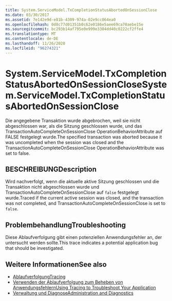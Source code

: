 ```yaml
---
title: System.ServiceModel.TxCompletionStatusAbortedOnSessionClose
ms.date: 03/30/2017
ms.assetid: 7e142e9d-e81b-4309-974a-02e9cc064ea0
ms.openlocfilehash: 0d8c77d01351b0c62e0186e5aee69ca70aebe15e
ms.sourcegitcommit: bc293b14af795e0e999e3304dd40c0222cf2ffe4
ms.translationtype: MT
ms.contentlocale: de-DE
ms.lasthandoff: 11/26/2020
ms.locfileid: "96274321"
---
```

# <a name="systemservicemodeltxcompletionstatusabortedonsessionclose"></a><span data-ttu-id="e3769-102">System.ServiceModel.TxCompletionStatusAbortedOnSessionClose</span><span class="sxs-lookup"><span data-stu-id="e3769-102">System.ServiceModel.TxCompletionStatusAbortedOnSessionClose</span></span>

<span data-ttu-id="e3769-103">Die angegebene Transaktion wurde abgebrochen, weil sie nicht abgeschlossen war, als die Sitzung geschlossen wurde, und das TransactionAutoCompleteOnSessionClose OperationBehaviorAttribute auf FALSE festgelegt wurde.</span><span class="sxs-lookup"><span data-stu-id="e3769-103">The specified transaction was aborted because it was uncompleted when the session was closed and the TransactionAutoCompleteOnSessionClose OperationBehaviorAttribute was set to false.</span></span>  
  
## <a name="description"></a><span data-ttu-id="e3769-104">BESCHREIBUNG</span><span class="sxs-lookup"><span data-stu-id="e3769-104">Description</span></span>  

 <span data-ttu-id="e3769-105">Wird nachverfolgt, wenn die aktuelle aktive Sitzung geschlossen und die Transaktion nicht abgeschlossen wurde und TransactionAutoCompleteOnSessionClose auf `false` festgelegt wurde.</span><span class="sxs-lookup"><span data-stu-id="e3769-105">Traced if the current active session was closed, and the transaction was not completed, and TransactionAutoCompleteOnSessionClose is set to `false`.</span></span>  
  
## <a name="troubleshooting"></a><span data-ttu-id="e3769-106">Problembehandlung</span><span class="sxs-lookup"><span data-stu-id="e3769-106">Troubleshooting</span></span>  

 <span data-ttu-id="e3769-107">Diese Ablaufverfolgung gibt einen potenziellen Anwendungsfehler an, der untersucht werden sollte.</span><span class="sxs-lookup"><span data-stu-id="e3769-107">This trace indicates a potential application bug that should be investigated.</span></span>  
  
## <a name="see-also"></a><span data-ttu-id="e3769-108">Weitere Informationen</span><span class="sxs-lookup"><span data-stu-id="e3769-108">See also</span></span>

- [<span data-ttu-id="e3769-109">Ablaufverfolgung</span><span class="sxs-lookup"><span data-stu-id="e3769-109">Tracing</span></span>](index.md)
- [<span data-ttu-id="e3769-110">Verwenden der Ablaufverfolgung zum Beheben von Anwendungsfehlern</span><span class="sxs-lookup"><span data-stu-id="e3769-110">Using Tracing to Troubleshoot Your Application</span></span>](using-tracing-to-troubleshoot-your-application.md)
- [<span data-ttu-id="e3769-111">Verwaltung und Diagnose</span><span class="sxs-lookup"><span data-stu-id="e3769-111">Administration and Diagnostics</span></span>](../index.md)
